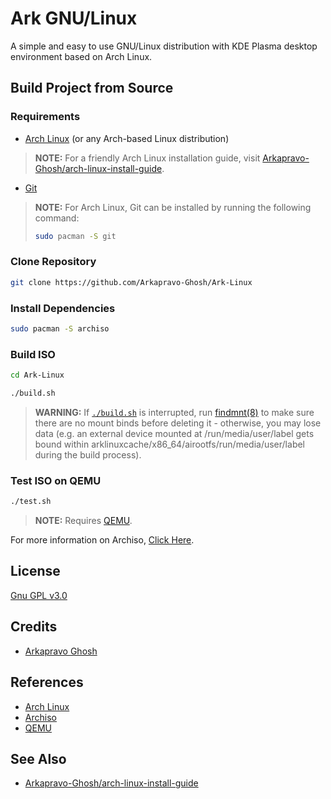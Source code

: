 # Ark GNU/Linux
A simple and easy to use GNU/Linux distribution with KDE Plasma desktop environment based on Arch Linux.

## Build Project from Source
### Requirements
- [Arch Linux](https://archlinux.org/) (or any Arch-based Linux distribution)
> **NOTE:** For a friendly Arch Linux installation guide, visit [Arkapravo-Ghosh/arch-linux-install-guide](https://github.com/Arkapravo-Ghosh/arch-linux-install-guide).
- [Git](https://git-scm.com/)
> **NOTE:** For Arch Linux, Git can be installed by running the following command:
> ```bash
> sudo pacman -S git
> ```

### Clone Repository
```bash
git clone https://github.com/Arkapravo-Ghosh/Ark-Linux
```

### Install Dependencies
```bash
sudo pacman -S archiso
```

### Build ISO
```bash
cd Ark-Linux
```
```bash
./build.sh
```
> **WARNING:** If [`./build.sh`](build.sh) is interrupted, run [findmnt(8)](https://man.archlinux.org/man/findmnt.8) to make sure there are no mount binds before deleting it - otherwise, you may lose data (e.g. an external device mounted at /run/media/user/label gets bound within arklinuxcache/x86_64/airootfs/run/media/user/label during the build process).

### Test ISO on QEMU
```bash
./test.sh
```
> **NOTE:** Requires [QEMU](https://wiki.archlinux.org/title/QEMU).

For more information on Archiso, [Click Here](https://wiki.archlinux.org/title/Archiso).

## License
[Gnu GPL v3.0](LICENSE)

## Credits
- [Arkapravo Ghosh](https://github.com/Arkapravo-Ghosh)

## References
- [Arch Linux](https://archlinux.org/)
- [Archiso](https://gitlab.archlinux.org/archlinux/archiso)
- [QEMU](https://www.qemu.org/)

## See Also
- [Arkapravo-Ghosh/arch-linux-install-guide](https://github.com/Arkapravo-Ghosh/arch-linux-install-guide)
